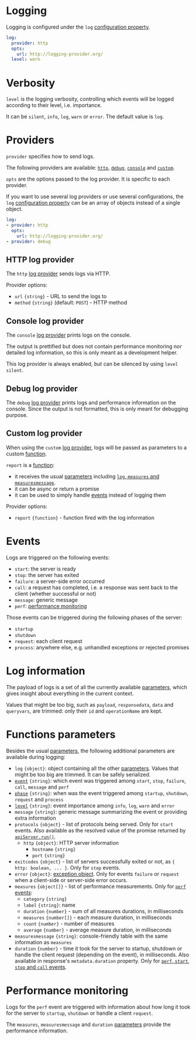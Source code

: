 # Logging

Logging is configured under the `log`
[configuration property](../configuration/configuration.md#properties).

```yml
log:
  provider: http
  opts:
    url: http://logging-provider.org/
  level: warn
```

# Verbosity

`level` is the logging verbosity, controlling which events will be logged
according to their level, i.e. importance.

It can be `silent`, `info`, `log`, `warn` or `error`.
The default value is `log`.

# Providers

`provider` specifies how to send logs.

The following providers are available: [`http`](#http-log-provider),
[`debug`](#debug-log-provider), [`console`](#console-log-provider) and
[`custom`](#custom-log-provider).

`opts` are the options passed to the log provider. It is specific to each
provider.

If you want to use several log providers or use several configurations,
the `log` [configuration property](../configuration/configuration.md#properties) can be
an array of objects instead of a single object.

```yml
log:
- provider: http
  opts:
    url: http://logging-provider.org/
- provider: debug
```

## HTTP log provider

The `http` [log provider](#providers) sends logs via HTTP.

Provider options:
  - `url` `{string}` - URL to send the logs to
  - `method` `{string}` (default: `POST`) - HTTP method

## Console log provider

The `console` [log provider](#providers) prints logs on the console.

The output is prettified but does not contain performance monitoring nor
detailed log information, so this is only meant as a development helper.

This log provider is always enabled, but can be silenced by using `level`
`silent`.

## Debug log provider

The `debug` [log provider](#providers) prints logs and performance information
on the console. Since the output is not formatted, this is only meant for
debugging purpose.

## Custom log provider

When using the `custom` [log provider](#providers), logs will be passed as
parameters to a custom [function](../configuration/functions.md).

`report` is a [function](../configuration/functions.md):
  - it receives the usual [parameters](../configuration/functions.md#parameters)
    including [`log`, `measures` and `measuresmessage`](#functions-parameters).
  - it can be async or return a promise
  - it can be used to simply handle [events](#events) instead of logging them

Provider options:
  - `report` `{function}` - function fired with the log information

# Events

Logs are triggered on the following events:
  - `start`: the server is ready
  - `stop`: the server has exited
  - `failure`: a server-side error occurred
  - `call`: a request has completed, i.e. a response was sent back to the
    client (whether successful or not)
  - `message`: generic message
  - `perf`: [performance monitoring](#performance-monitoring)

Those events can be triggered during the following phases of the server:
  - `startup`
  - `shutdown`
  - `request`: each client request
  - `process`: anywhere else, e.g. unhandled exceptions or rejected promises

# Log information

The payload of logs is a set of all the currently available
[parameters](../configuration/functions.md#parameters), which
gives insight about everything in the current context.

Values that might be too big, such as `payload`, `responsedata`, `data` and
`queryvars`, are trimmed: only their `id` and `operationName` are kept.

# Functions parameters

Besides the usual [parameters](../configuration/functions.md#parameters), the
following additional parameters are available during logging:
  - `log` `{object}`: object containing all the other
    [parameters](../configuration/functions.md#parameters).
    Values that might be too big are trimmed. It can be safely serialized.
  - [`event`](#events) `{string}`: which event was triggered among `start`,
    `stop`, `failure`, `call`, `message` and `perf`
  - [`phase`](#events) `{string}`: when was the event triggered among `startup`,
    `shutdown`, `request` and `process`
  - [`level`](#verbosity) `{string}`: event importance among `info`, `log`,
    `warn` and `error`
  - `message` `{string}`: generic message summarizing the event or providing
    extra information
  - `protocols` `{object}` - list of protocols being served. Only for `start`
    events. Also available as the resolved value of the promise returned by
    [`apiServer.run()`](../usage/run.md#running-the-server).
    - `http` `{object}`: HTTP server information
      - `hostname` `{string}`
      - `port` `{string}`
  - `exitcodes` `{object}` - list of servers successfully exited or not, as
    `{ http: boolean, ... }`. Only for `stop` events.
  - `error` `{object}`:
    [exception object](../usage/error.md#exceptions). Only for
    events `failure` or `request` when a client-side or server-side error
    occurs.
  - `measures` `{object[]}` - list of performance measurements. Only for
    [`perf` events](#performance-monitoring):
    - `category` `{string}`
    - `label` `{string}`: name
    - `duration` `{number}` - sum of all measures durations, in milliseconds
    - `measures` `{number[]}` - each measure duration, in milliseconds
    - `count` `{number}` - number of measures
    - `average` `{number}` - average measure duration, in milliseconds
  - `measuresmessage` `{string}`: console-friendly table with the same
    information as `measures`
  - `duration` `{number}` - time it took for the server to startup, shutdown
    or handle the client request (depending on the event), in milliseconds.
    Also available in response's `metadata.duration` property.
    Only for
    [`perf`, `start`, `stop` and `call` events](#performance-monitoring).

# Performance monitoring

Logs for the `perf` event are triggered with information about how long it
took for the server to `startup`, `shutdown` or handle a client `request`.

The `measures`, `measuresmessage` and `duration`
[parameters](#functions-parameters) provide the performance information.
